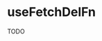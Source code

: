 useFetchDelFn
=========================================================================================

TODO
